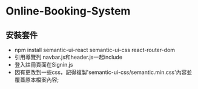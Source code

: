 # Online-Booking-System
## 安裝套件
* npm install semantic-ui-react semantic-ui-css react-router-dom 
* 引用導覽列 navbar.js和header.js一起include
* 登入註冊頁面在Signin.js
* 因有更改到一些css，記得複製'semantic-ui-css/semantic.min.css'內容並覆蓋原本檔案內容;
